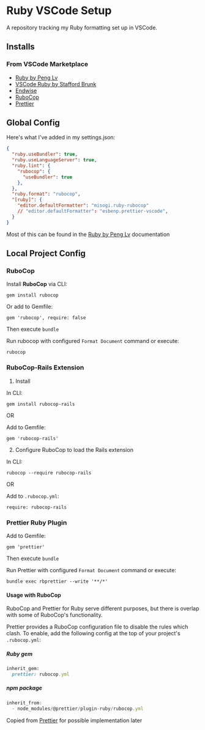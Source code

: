 # Ruby VSCode Setup

A repository tracking my Ruby formatting set up in VSCode.

## Installs

### From VSCode Marketplace

- [Ruby by Peng Lv](https://github.com/rubyide/vscode-ruby)
- [VSCode Ruby by Stafford Brunk](https://github.com/rubyide/vscode-ruby)
- [Endwise](https://github.com/kaiwood/vscode-endwise)
- [RuboCop](https://github.com/rubocop-hq/rubocop)
- [Prettier](https://github.com/prettier/plugin-ruby)

## Global Config

Here's what I've added in my settings.json:
```json
{
  "ruby.useBundler": true,
  "ruby.useLanguageServer": true,
  "ruby.lint": {
    "rubocop": {
      "useBundler": true
    },
  },
  "ruby.format": "rubocop",
  "[ruby]": {
    "editor.defaultFormatter": "misogi.ruby-rubocop"
    // "editor.defaultFormatter": "esbenp.prettier-vscode",
  }
}
```
Most of this can be found in the [Ruby by Peng Lv](https://github.com/rubyide/vscode-ruby) documentation

## Local Project Config

### RuboCop

Install **RuboCop** via CLI:

```
gem install rubocop
```

Or add to Gemfile:
```
gem 'rubocop', require: false
```

Then execute `bundle`

Run rubocop with configured `Format Document` command or execute:
```
rubocop
```

### RuboCop-Rails Extension
1. Install

In CLI: 

```
gem install rubocop-rails
```

  OR

Add to Gemfile: 
```
gem 'rubocop-rails'
```

2. Configure RuboCop to load the Rails extension

In CLI: 
```
rubocop --require rubocop-rails
```

OR

Add to `.rubocop.yml`: 
```
require: rubocop-rails
```

### Prettier Ruby Plugin

Add to Gemfile:
```
gem 'prettier'
```
Then execute `bundle`

Run Prettier with configured `Format Document` command or execute:
```
bundle exec rbprettier --write '**/*'
```

#### Usage with RuboCop

RuboCop and Prettier for Ruby serve different purposes, but there is overlap with some of RuboCop's functionality.

Prettier provides a RuboCop configuration file to disable the rules which clash. To enable, add the following config at the top of your project's `.rubocop.yml`:

##### Ruby gem

```ruby
inherit_gem:
  prettier: rubocop.yml
```

##### npm package

```js
inherit_from:
  - node_modules/@prettier/plugin-ruby/rubocop.yml
```
Copied from [Prettier](https://github.com/prettier/plugin-ruby) for possible implementation later
